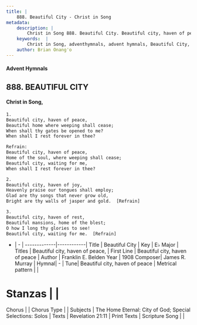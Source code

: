 ```yaml
---
title: |
    888. Beautiful City - Christ in Song
metadata:
    description: |
        Christ in Song 888. Beautiful City. Beautiful city, haven of peace, Beautiful home where weeping shall cease; When shall thy gates be opened to me? When shall I rest forever in thee? 
    keywords:  |
        Christ in Song, adventhymnals, advent hymnals, Beautiful City, Beautiful city, haven of peace. Beautiful city, haven of peace,
    author: Brian Onang'o
---
```


#### Advent Hymnals
## 888. BEAUTIFUL CITY
####  Christ in Song,

```txt
1.
Beautiful city, haven of peace,
Beautiful home where weeping shall cease;
When shall thy gates be opened to me?
When shall I rest forever in thee?

Refrain:
Beautiful city, haven of peace,
Home of the soul, where weeping shall cease;
Beautiful city, waiting for me,
When shall I rest forever in thee?

2.
Beautiful city, haven of joy,
Heavenly praise our tongues shall employ;
Glad are thy songs that never grow old,
Bright are thy walls of jasper and gold.  [Refrain]

3.
Beautiful city, haven of rest,
Beautiful mansions, home of the blest;
O how I long thy glories to see!
Beautiful city, waiting for me.  [Refrain]


```

- |   -  |
-------------|------------|
Title | Beautiful City |
Key | E♭ Major |
Titles | Beautiful city, haven of peace, |
First Line | Beautiful city, haven of peace |
Author | Franklin E. Belden
Year | 1908
Composer| James R. Murray |
Hymnal|  - |
Tune| Beautiful city, haven of peace |
Metrical pattern | |
# Stanzas |  |
Chorus |  |
Chorus Type |  |
Subjects | The Home Eternal: City of God; Special Selections: Solos |
Texts | Revelation 21:11 |
Print Texts | 
Scripture Song |  |
    
